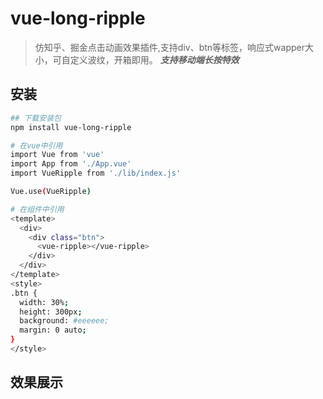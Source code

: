 # vue-long-ripple

> 仿知乎、掘金点击动画效果插件,支持div、btn等标签，响应式wapper大小，可自定义波纹，开箱即用。 ***支持移动端长按特效***

## 安装

``` bash
## 下载安装包
npm install vue-long-ripple

# 在vue中引用
import Vue from 'vue'
import App from './App.vue'
import VueRipple from './lib/index.js'

Vue.use(VueRipple)

# 在组件中引用
<template>
  <div>
    <div class="btn">
      <vue-ripple></vue-ripple>
    </div>
  </div>
</template>
<style>
.btn {
  width: 30%;
  height: 300px;
  background: #eeeeee;
  margin: 0 auto;
}
</style>
```
## 效果展示
